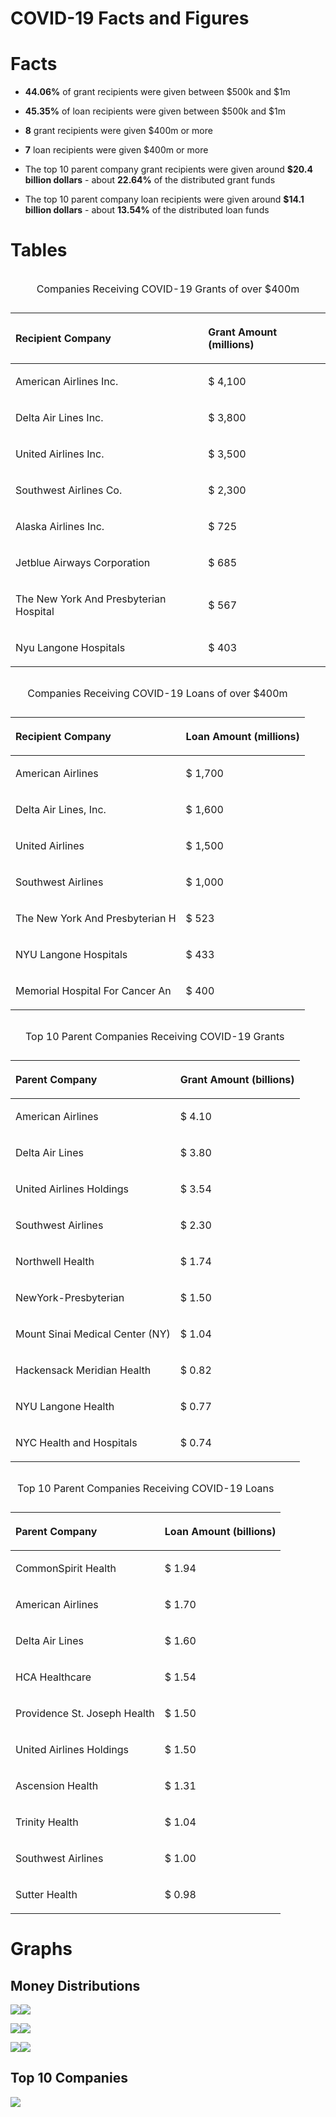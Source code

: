 COVID-19 Facts and Figures
================

# Facts

  - <B>44.06%</B> of grant recipients were given between $500k and $1m

  - <B>45.35%</B> of loan recipients were given between $500k and $1m

  - <B>8</B> grant recipients were given $400m or more

  - <B>7</B> loan recipients were given $400m or more

  - The top 10 parent company grant recipients were given around
    <B>$20.4 billion dollars</B> - about <B>22.64%</B> of the
    distributed grant funds

  - The top 10 parent company loan recipients were given around <B>$14.1
    billion dollars</B> - about <B>13.54%</B> of the distributed loan
    funds

# Tables

<table>

<caption>

Companies Receiving COVID-19 Grants of over $400m

</caption>

<thead>

<tr>

<th style="text-align:left;">

Recipient Company

</th>

<th style="text-align:left;">

Grant Amount (millions)

</th>

</tr>

</thead>

<tbody>

<tr>

<td style="text-align:left;">

American Airlines Inc. 

</td>

<td style="text-align:left;">

$ 4,100

</td>

</tr>

<tr>

<td style="text-align:left;">

Delta Air Lines Inc. 

</td>

<td style="text-align:left;">

$ 3,800

</td>

</tr>

<tr>

<td style="text-align:left;">

United Airlines Inc. 

</td>

<td style="text-align:left;">

$ 3,500

</td>

</tr>

<tr>

<td style="text-align:left;">

Southwest Airlines Co. 

</td>

<td style="text-align:left;">

$ 2,300

</td>

</tr>

<tr>

<td style="text-align:left;">

Alaska Airlines Inc. 

</td>

<td style="text-align:left;">

$ 725

</td>

</tr>

<tr>

<td style="text-align:left;">

Jetblue Airways Corporation

</td>

<td style="text-align:left;">

$ 685

</td>

</tr>

<tr>

<td style="text-align:left;">

The New York And Presbyterian Hospital

</td>

<td style="text-align:left;">

$ 567

</td>

</tr>

<tr>

<td style="text-align:left;">

Nyu Langone Hospitals

</td>

<td style="text-align:left;">

$ 403

</td>

</tr>

</tbody>

</table>

<table>

<caption>

Companies Receiving COVID-19 Loans of over $400m

</caption>

<thead>

<tr>

<th style="text-align:left;">

Recipient Company

</th>

<th style="text-align:left;">

Loan Amount (millions)

</th>

</tr>

</thead>

<tbody>

<tr>

<td style="text-align:left;">

American Airlines

</td>

<td style="text-align:left;">

$ 1,700

</td>

</tr>

<tr>

<td style="text-align:left;">

Delta Air Lines, Inc. 

</td>

<td style="text-align:left;">

$ 1,600

</td>

</tr>

<tr>

<td style="text-align:left;">

United Airlines

</td>

<td style="text-align:left;">

$ 1,500

</td>

</tr>

<tr>

<td style="text-align:left;">

Southwest Airlines

</td>

<td style="text-align:left;">

$ 1,000

</td>

</tr>

<tr>

<td style="text-align:left;">

The New York And Presbyterian H

</td>

<td style="text-align:left;">

$ 523

</td>

</tr>

<tr>

<td style="text-align:left;">

NYU Langone Hospitals

</td>

<td style="text-align:left;">

$ 433

</td>

</tr>

<tr>

<td style="text-align:left;">

Memorial Hospital For Cancer An

</td>

<td style="text-align:left;">

$ 400

</td>

</tr>

</tbody>

</table>

<table>

<caption>

Top 10 Parent Companies Receiving COVID-19 Grants

</caption>

<thead>

<tr>

<th style="text-align:left;">

Parent Company

</th>

<th style="text-align:left;">

Grant Amount (billions)

</th>

</tr>

</thead>

<tbody>

<tr>

<td style="text-align:left;">

American Airlines

</td>

<td style="text-align:left;">

$ 4.10

</td>

</tr>

<tr>

<td style="text-align:left;">

Delta Air Lines

</td>

<td style="text-align:left;">

$ 3.80

</td>

</tr>

<tr>

<td style="text-align:left;">

United Airlines Holdings

</td>

<td style="text-align:left;">

$ 3.54

</td>

</tr>

<tr>

<td style="text-align:left;">

Southwest Airlines

</td>

<td style="text-align:left;">

$ 2.30

</td>

</tr>

<tr>

<td style="text-align:left;">

Northwell Health

</td>

<td style="text-align:left;">

$ 1.74

</td>

</tr>

<tr>

<td style="text-align:left;">

NewYork-Presbyterian

</td>

<td style="text-align:left;">

$ 1.50

</td>

</tr>

<tr>

<td style="text-align:left;">

Mount Sinai Medical Center (NY)

</td>

<td style="text-align:left;">

$ 1.04

</td>

</tr>

<tr>

<td style="text-align:left;">

Hackensack Meridian Health

</td>

<td style="text-align:left;">

$ 0.82

</td>

</tr>

<tr>

<td style="text-align:left;">

NYU Langone Health

</td>

<td style="text-align:left;">

$ 0.77

</td>

</tr>

<tr>

<td style="text-align:left;">

NYC Health and Hospitals

</td>

<td style="text-align:left;">

$ 0.74

</td>

</tr>

</tbody>

</table>

<table>

<caption>

Top 10 Parent Companies Receiving COVID-19 Loans

</caption>

<thead>

<tr>

<th style="text-align:left;">

Parent Company

</th>

<th style="text-align:left;">

Loan Amount (billions)

</th>

</tr>

</thead>

<tbody>

<tr>

<td style="text-align:left;">

CommonSpirit Health

</td>

<td style="text-align:left;">

$ 1.94

</td>

</tr>

<tr>

<td style="text-align:left;">

American Airlines

</td>

<td style="text-align:left;">

$ 1.70

</td>

</tr>

<tr>

<td style="text-align:left;">

Delta Air Lines

</td>

<td style="text-align:left;">

$ 1.60

</td>

</tr>

<tr>

<td style="text-align:left;">

HCA Healthcare

</td>

<td style="text-align:left;">

$ 1.54

</td>

</tr>

<tr>

<td style="text-align:left;">

Providence St. Joseph Health

</td>

<td style="text-align:left;">

$ 1.50

</td>

</tr>

<tr>

<td style="text-align:left;">

United Airlines Holdings

</td>

<td style="text-align:left;">

$ 1.50

</td>

</tr>

<tr>

<td style="text-align:left;">

Ascension Health

</td>

<td style="text-align:left;">

$ 1.31

</td>

</tr>

<tr>

<td style="text-align:left;">

Trinity Health

</td>

<td style="text-align:left;">

$ 1.04

</td>

</tr>

<tr>

<td style="text-align:left;">

Southwest Airlines

</td>

<td style="text-align:left;">

$ 1.00

</td>

</tr>

<tr>

<td style="text-align:left;">

Sutter Health

</td>

<td style="text-align:left;">

$ 0.98

</td>

</tr>

</tbody>

</table>

# Graphs

## Money Distributions

![](0_all_facts_figures_files/figure-gfm/unnamed-chunk-10-1.png)<!-- -->![](0_all_facts_figures_files/figure-gfm/unnamed-chunk-10-2.png)<!-- -->

![](0_all_facts_figures_files/figure-gfm/unnamed-chunk-11-1.png)<!-- -->![](0_all_facts_figures_files/figure-gfm/unnamed-chunk-11-2.png)<!-- -->

![](0_all_facts_figures_files/figure-gfm/unnamed-chunk-12-1.png)<!-- -->![](0_all_facts_figures_files/figure-gfm/unnamed-chunk-12-2.png)<!-- -->

## Top 10 Companies

![](0_all_facts_figures_files/figure-gfm/unnamed-chunk-13-1.png)<!-- -->
